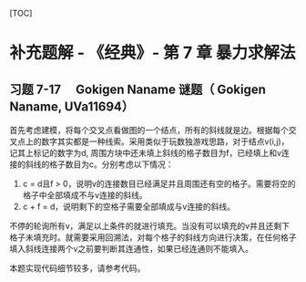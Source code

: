 
[TOC]



# 补充题解 - 《经典》- 第 7 章 暴力求解法

## 习题 7-17 　Gokigen Naname 谜题（ Gokigen Naname, UVa11694）

首先考虑建模，将每个交叉点看做图的一个结点，所有的斜线就是边。根据每个交叉点上的数字其实都是一种线索。采用类似于玩数独游戏思路，对于结点v(i,j)，记其上标记的数字为d, 周围方块中还未填上斜线的格子数目为f，已经填上和v连接的斜线的格子数目为c。分别考虑以下情况：

1. c = d且f > 0，说明v的连接数目已经满足并且周围还有空的格子。需要将空的格子中全部填成不与v连接的斜线。
2. c + f = d，说明剩下的空格子需要全部填成与v连接的斜线。

不停的轮询所有v，满足以上条件的就进行填充。当没有可以填充的v并且还剩下格子未填充时。就需要采用回溯法，对每个格子的斜线方向进行决策，在任何格子填入斜线连接两个v之前要判断其连通性，如果已经连通则不能填入。

本题实现代码细节较多，请参考代码。













